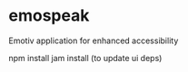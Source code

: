 emospeak
========

Emotiv application for enhanced accessibility

npm install
jam install (to update ui deps)
